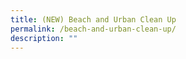 ```yaml
---
title: (NEW) Beach and Urban Clean Up
permalink: /beach-and-urban-clean-up/
description: ""
---
```

